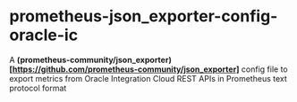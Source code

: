 # prometheus-json_exporter-config-oracle-ic
A **(prometheus-community/json_exporter)[https://github.com/prometheus-community/json_exporter]** config file to export metrics from Oracle Integration Cloud REST APIs in Prometheus text protocol format 
